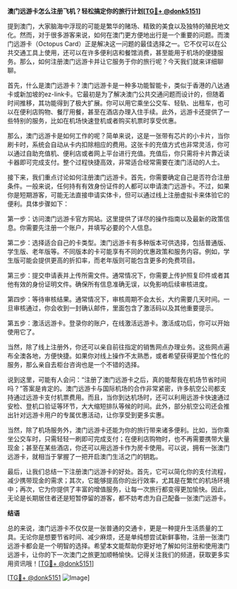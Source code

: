 **澳门远游卡怎么注册飞机？轻松搞定你的旅行计划[[TG💪+ @donk5151](https://t.me/s/donk5151)]**

提到澳门，大家脑海中浮现的可能是繁华的赌场、精致的美食以及独特的殖民地文化。然而，对于很多游客来说，如何在澳门更方便地出行是一个重要的问题。而澳门远游卡（Octopus Card）正是解决这一问题的最佳选择之一。它不仅可以在公共交通工具上使用，还可以在许多便利店和餐馆消费，甚至能用于机场的便捷服务。那么，如何注册澳门远游卡并让它服务于你的旅行呢？今天我们就来详细聊聊。

首先，什么是澳门远游卡？澳门远游卡是一种多功能智能卡，类似于香港的八达通卡或新加坡的ez-link卡。它最初是为了解决澳门公共交通问题而设计的，但随着时间推移，其功能得到了极大扩展。你可以用它乘坐公交车、轻轨、出租车，也可以在便利店购物、餐厅用餐，甚至在酒店办理入住手续。此外，远游卡还提供了一些特别的服务，比如在机场快速登机或者购买机票时享受优惠。

那么，澳门远游卡是如何工作的呢？简单来说，这是一张带有芯片的小卡片，当你刷卡时，系统会自动从卡内扣除相应的费用。这张卡的充值方式也非常灵活，你可以通过自助充值机、便利店或者网上平台进行充值。充值后，你只需将卡片靠近读卡器即可完成支付。整个过程快捷高效，非常适合经常需要在澳门活动的人士。

接下来，我们重点讨论如何注册澳门远游卡。首先，你需要确定自己是否符合注册条件。一般来说，任何持有有效身份证件的人都可以申请澳门远游卡。不过，如果你是短期游客，可能无法直接申请实体卡，但可以通过线上注册虚拟卡来体验它的便利。具体步骤如下：

第一步：访问澳门远游卡官方网站。这里提供了详尽的操作指南以及最新的政策信息。你需要先注册一个账户，并填写必要的个人信息。

第二步：选择适合自己的卡类型。澳门远游卡有多种版本可供选择，包括普通版、学生版、老年版等。不同版本的卡可能享有不同的优惠政策和服务内容。例如，学生版可能会提供更高的折扣率，而老年版则可能包含更多的免费项目。

第三步：提交申请表并上传所需文件。通常情况下，你需要上传护照复印件或者其他有效的身份证明文件。确保所有信息准确无误，以免影响后续审核进度。

第四步：等待审核结果。通常情况下，审核周期不会太长，大约需要几天时间。一旦审核通过，你会收到一封确认邮件，里面包含了激活码以及其他重要提示。

第五步：激活远游卡。登录你的账户，在线激活远游卡。激活成功后，你可以开始使用它了。

当然，除了线上注册外，你还可以亲自前往指定的销售网点办理业务。这些网点遍布全澳各地，方便快捷。如果你对线上操作不太熟悉，或者希望获得更加个性化的服务，那么亲自去柜台咨询也是一个不错的选择。

说到这里，可能有人会问：“注册了澳门远游卡之后，真的能帮我在机场节省时间吗？”答案是肯定的。澳门远游卡与国际机场的合作非常紧密，许多航空公司都支持通过远游卡支付机票费用。而且，当你到达机场时，还可以利用远游卡快速通过安检、登机口验证等环节，大大缩短排队等候的时间。此外，部分航空公司还会推出针对远游卡用户的专属优惠活动，让你享受到更多实惠。

当然，除了机场服务外，澳门远游卡还能为你的旅行带来诸多便利。比如，当你乘坐公交车时，只需轻轻一刷即可完成支付；在便利店购物时，也不再需要携带大量现金；甚至在某些酒店，你还可以用远游卡作为房卡使用。可以说，拥有一张澳门远游卡，就相当于掌握了一把开启澳门生活之门的钥匙。

最后，让我们总结一下注册澳门远游卡的好处。首先，它可以简化你的支付流程，减少携带现金的需求；其次，它能够提高你的出行效率，尤其是在繁忙的机场环境中；再次，它为你提供了丰富的增值服务，让每一次旅行都变得更加愉快。因此，无论是长期居住者还是短暂停留的游客，都不妨考虑为自己配备一张澳门远游卡。

**结语**

总的来说，澳门远游卡不仅仅是一张普通的交通卡，更是一种提升生活质量的工具。无论你是想要节省时间、减少麻烦，还是单纯想尝试新鲜事物，注册一张澳门远游卡都会是一个明智的选择。希望本文能帮助你更好地了解如何注册和使用澳门远游卡，让你的下一次澳门之旅更加顺畅愉快。记得关注我们的频道，获取更多实用资讯哦！[[TG💪+ @donk5151](https://t.me/s/donk5151)] 

[[TG💪+ @donk5151](https://t.me/s/donk5151) ![Image](https://i.postimg.cc/rwNCRYN7/Snipaste-2025-04-30-17-27-05.png)]